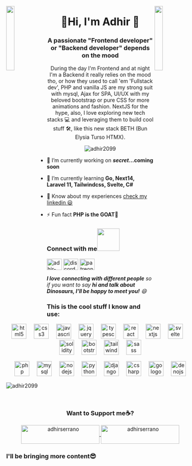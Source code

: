 <img align="left" src="https://user-images.githubusercontent.com/65187002/144930161-2f783401-8d27-4fdf-a2f7-cc0ba32f1f1f.gif" width="21%" style="display:inline;"><img align="right" src="https://user-images.githubusercontent.com/65187002/144930161-2f783401-8d27-4fdf-a2f7-cc0ba32f1f1f.gif" width="21%" style="display:inline;">

<h1 align="center">🦖Hi, I'm Adhir 🦕</h1>
<h3 align="center">A passionate "Frontend developer" or "Backend developer" depends on the mood</h3>
<p align="center">During the day I'm Frontend and at night I'm a Backend it really relies on the mood tho, or how they used to call 'em 'Fullstack dev', PHP and vanilla JS are my strong suit with mysql, Ajax for SPA, UI/UX with my beloved bootstrap or pure CSS for more animations and fashion. NextJS for the hype, also, I love exploring new tech stacks 💻 and leveraging them to build cool stuff 🛠️, like this new stack BETH (Bun Elysia Turso HTMX).</p>

<p align="center"> <img src="https://komarev.com/ghpvc/?username=adhir2099&label=Profile%20views&color=0e75b6&style=flat" alt="adhir2099" /> </p>

- 🔭 I’m currently working on ***secret*...coming soon**

- 🌱 I’m currently learning **Go, Next14, Laravel 11, Tailwindcss, Svelte, C#**

- 📄 Know about my experiences [check my linkedin 😃](https://www.linkedin.com/in/adhir-serrano/)

- ⚡ Fun fact **PHP is the GOAT🐐**

<h3 align="left">Connect with me<img src="https://media.giphy.com/media/LnQjpWaON8nhr21vNW/giphy.gif" width="60"></h3>

<p align="left">
<a href="https://linkedin.com/in/adhir-serrano" target="blank"><img align="center" src="https://raw.githubusercontent.com/rahuldkjain/github-profile-readme-generator/master/src/images/icons/Social/linked-in-alt.svg" alt="adhir-serrano" height="30" width="40" /></a>
<a><img align="center" height="30" width="40" src="https://raw.githubusercontent.com/maurodesouza/profile-readme-generator/master/src/assets/icons/social/discord/default.svg" width="52" height="40" alt="discord logo"  /></a>
<a><img align="center" height="30" width="40" src="https://raw.githubusercontent.com/maurodesouza/profile-readme-generator/master/src/assets/icons/social/patreon/default.svg" width="52" height="40" alt="patreon logo"  /></a>
</p>
<em><b>I love connecting with different people</b> so if you want to say <b>hi and talk about Dinosaurs, I'll be happy to meet you!</b> 😄</em>

<h3 align="left">This is the cool stuff I know and use:</h3>

<p align="center">
  <img src="https://cdn.jsdelivr.net/gh/devicons/devicon/icons/html5/html5-original.svg" height="40" alt="html5 logo"  />
  <img width="12" />
  <img src="https://cdn.jsdelivr.net/gh/devicons/devicon/icons/css3/css3-original.svg" height="40" alt="css3 logo"  />
  <img width="12" />
  <img src="https://cdn.jsdelivr.net/gh/devicons/devicon/icons/javascript/javascript-original.svg" height="40" alt="javascript logo"  />
  <img width="12" />
  <img src="https://cdn.jsdelivr.net/gh/devicons/devicon/icons/jquery/jquery-original.svg" height="40" alt="jquery logo"  />
  <img width="12" />
  <img src="https://cdn.jsdelivr.net/gh/devicons/devicon/icons/typescript/typescript-original.svg" height="40" alt="typescript logo"  />
  <img width="12" />
  <img src="https://cdn.jsdelivr.net/gh/devicons/devicon/icons/react/react-original.svg" height="40" alt="react logo"  />
  <img width="12" />
  <img src="https://cdn.jsdelivr.net/gh/devicons/devicon/icons/nextjs/nextjs-original.svg" height="40" alt="nextjs logo"  />
  <img width="12" />
  <img src="https://cdn.jsdelivr.net/gh/devicons/devicon/icons/svelte/svelte-original.svg" height="40" alt="svelte logo"  />
  <img width="12" />
  <img src="https://cdn.jsdelivr.net/gh/devicons/devicon/icons/solidity/solidity-original.svg" height="40" alt="solidity logo"  />
  <img width="12" />
  <img src="https://cdn.jsdelivr.net/gh/devicons/devicon/icons/bootstrap/bootstrap-original.svg" height="40" alt="bootstrap logo"  />
  <img width="12" />
  <img src="https://cdn.jsdelivr.net/gh/devicons/devicon/icons/tailwindcss/tailwindcss-original-wordmark.svg" height="40" alt="tailwindcss logo"  />
  <img width="12" />
  <img src="https://cdn.jsdelivr.net/gh/devicons/devicon/icons/sass/sass-original.svg" height="40" alt="sass logo"  />
</p>

<p align="center">
  <img src="https://cdn.jsdelivr.net/gh/devicons/devicon/icons/php/php-original.svg" height="40" alt="php logo"  />
  <img width="12" />
  <img src="https://cdn.jsdelivr.net/gh/devicons/devicon/icons/mysql/mysql-original.svg" height="40" alt="mysql logo"  />
  <img width="12" />
  <img src="https://cdn.jsdelivr.net/gh/devicons/devicon/icons/nodejs/nodejs-original.svg" height="40" alt="nodejs logo"  />
  <img width="12" />
  <img src="https://cdn.jsdelivr.net/gh/devicons/devicon/icons/python/python-original.svg" height="40" alt="python logo"  />
  <img width="12" />
  <img src="https://cdn.jsdelivr.net/gh/devicons/devicon/icons/django/django-plain.svg" height="40" alt="django logo"  />
  <img width="12" />
  <img src="https://cdn.jsdelivr.net/gh/devicons/devicon/icons/csharp/csharp-original.svg" height="40" alt="csharp logo"  />
  <img width="12" />
  <img src="https://cdn.jsdelivr.net/gh/devicons/devicon/icons/go/go-original.svg" height="40" alt="go logo"  />
  <img width="12" />
  <img src="https://cdn.jsdelivr.net/gh/devicons/devicon/icons/denojs/denojs-original.svg" height="40" alt="denojs logo"  />
</p>

<p><img align="center" src="https://github-readme-stats.vercel.app/api/top-langs?username=adhir2099&show_icons=true&locale=en&layout=compact" alt="adhir2099" /></p><br>

<h3 align="center">Want to Support me☕? </h3>
<p align="center"><a href="https://www.buymeacoffee.com/adhirserrano"> <img align="center" src="https://cdn.buymeacoffee.com/buttons/v2/default-yellow.png" height="50" width="210" alt="adhirserrano" /></a><a href="https://ko-fi.com/adhirserrano"> <img align="center" src="https://cdn.ko-fi.com/cdn/kofi3.png?v=3" height="50" width="210" alt="adhirserrano" /></a></p>

<h3 align="left">I'll be bringing more content😎</h3>
